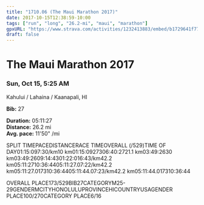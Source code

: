```yaml
---
title: "1710.06 (The Maui Marathon 2017)"
date: 2017-10-15T12:38:59-10:00
tags: ["run", "long", "26.2-mi", "maui", "marathon"]
gpxURL: "https://www.strava.com/activities/1232413883/embed/b1729641f77df20fb06c122c8e25973b2e8faeae"
draft: false
---
```


# The Maui Marathon 2017

### Sun, Oct 15, 5:25 AM

Kahului / Lahaina / Kaanapali, HI

**Bib:** 27

**Duration:** 05:11:27  
**Distance:** 26.2 mi  
**Avg. pace:** 11'50" /mi  

SPLIT TIMEPACEDISTANCERACE TIMEOVERALL (/529)TIME OF DAY01:15:097:30/km10 km01:15:0927306:40:2721.1 km03:49:2630 km03:49:2609:14:4301:22:016:43/km42.2 km05:11:2710:36:4405:11:27.07:22/km42.2 km05:11:27.017310:36:4405:11:44.07:23/km42.2 km05:11:44.017310:36:44

OVERALL PLACE173/529BIB27CATEGORYM25-29GENDERMCITYHONOLULUPROVINCEHICOUNTRYUSAGENDER PLACE100/270CATEGORY PLACE6/16
